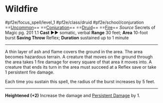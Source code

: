 # Wildfire
#pf2e/focus_spell/level_1 #pf2e/class/druid #pf2e/school/conjuration 
==[Uncommon](Uncommon.md)== ==[Conjuration](Conjuration.md)== ==[Druid](Druid.md)== ==[Fire](Fire.md)==
*Source* Secrets of Magic pg. 201 1.1
**Cast** ►► somatic, verbal
**Range** 30 feet; **Area** 10-foot burst
**Saving Throw** Reflex; **Duration** sustained up to 1 minute

---
A thin layer of ash and flame covers the ground in the area. The area becomes hazardous terrain. A creature that moves on the ground through the area takes 1 fire damage for every square of that area it moves into. A creature that ends its turn in the area must succeed at a Reflex save or take 1 persistent fire damage.

Each time you sustain this spell, the radius of the burst increases by 5 feet.

<hr>

**Heightened (+2)** Increase the damage and [Persistent Damage](Persistent%20Damage.md) by 1.